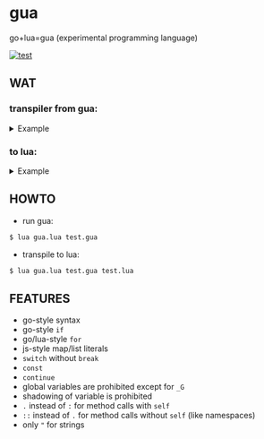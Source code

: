 # gua
go+lua=gua (experimental programming language)

[![test](https://github.com/tsukanov-as/gua/actions/workflows/build.yml/badge.svg)](https://github.com/tsukanov-as/gua/actions/workflows/build.yml)

## WAT

### transpiler from gua:
<details>
<summary>Example</summary>

```go
std := _G
setmt := std.setmetatable

Type := {}
func (t Type) __call(x) {
    x = x || {}
    x.__index = x
    return setmt(x, t)
}
setmt(Type, Type)

Color := Type([0, 0, 0])

func (c Color) __tostring() {
    return std::string::format("[%d, %d, %d]", c[1], c[2], c[3])
}

Point := Type({
    x: 0,
    y: 0,
    c: nil,
})

func (p Point) move(dx, dy) {
    p.x += dx
    p.y += dy
}

func (p Point) __tostring() {
    return std::string::format("x: %d, y: %d, c: %s", p.x, p.y, std::tostring(p.c))
}

p := Point({
    x: 10,
    y: 10,
    c: Color(),
})

p.c[1] = 255

for p.x < 20 {
    p.move(1, 0)
}

std::print(p)
```

</details>

### to lua:

<details>
<summary>Example</summary>

```lua
local std = _G
local setmt = std.setmetatable
local Type = {}
function Type:__call(x)
    local t = self
    x = x or {}
    x.__index = x
    return setmt(x, t)
end
setmt(Type, Type)
local Color = Type({0, 0, 0})
function Color:__tostring()
    local c = self
    return std.string.format("[%d, %d, %d]", c[1], c[2], c[3])
end
local Point = Type({
    x = 0;
    y = 0;
    c = nil;
})
function Point:move(dx, dy)
    local p = self
    p.x = p.x + dx
    p.y = p.y + dy
end
function Point:__tostring()
    local p = self
    return std.string.format("x: %d, y: %d, c: %s", p.x, p.y, std.tostring(p.c))
end
local p = Point({
    x = 10;
    y = 10;
    c = Color();
})
p.c[1] = 255
while p.x < 20 do
    p:move(1, 0)
end
std.print(p)
```

</details>

## HOWTO

* run gua:
```sh
$ lua gua.lua test.gua
```

* transpile to lua:
```sh
$ lua gua.lua test.gua test.lua
```

## FEATURES

* go-style syntax
* go-style `if`
* go/lua-style `for`
* js-style map/list literals
* `switch` without `break`
* `const`
* `continue`
* global variables are prohibited except for `_G`
* shadowing of variable is prohibited
* `.` instead of `:` for method calls with `self`
* `::` instead of `.` for method calls without `self` (like namespaces)
* only `"` for strings
